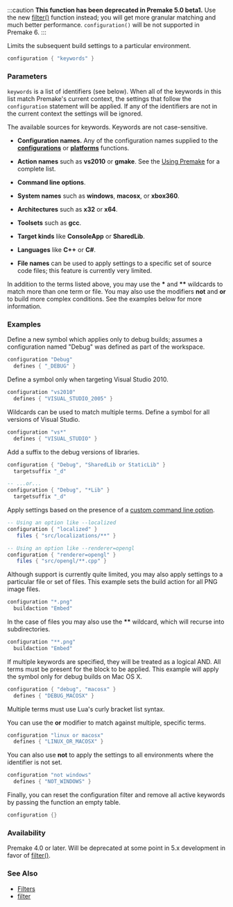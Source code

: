 :::caution
**This function has been deprecated in Premake 5.0 beta1.** Use the new [filter()](filter.md) function instead; you will get more granular matching and much better performance. `configuration()` will be not supported in Premake 6.
:::

Limits the subsequent build settings to a particular environment.

```lua
configuration { "keywords" }
```

### Parameters ###

`keywords` is a list of identifiers (see below). When all of the keywords in this list match Premake's current context, the settings that follow the `configuration` statement will be applied. If any of the identifiers are not in the current context the settings will be ignored.

The available sources for keywords. Keywords are not case-sensitive.

* **Configuration names.** Any of the configuration names supplied to the **[configurations](configurations.md)** or **[platforms](platforms.md)** functions.

* **Action names** such as **vs2010** or **gmake**. See the [Using Premake](Using-Premake.md) for a complete list.

* **Command line options**.

* **System names** such as **windows**, **macosx**, or **xbox360**.

* **Architectures** such as **x32** or **x64**.

* **Toolsets** such as **gcc**.

* **Target kinds** like **ConsoleApp** or **SharedLib**.

* **Languages** like **C++** or **C#**.

* **File names** can be used to apply settings to a specific set of source code files; this feature is currently very limited.

In addition to the terms listed above, you may use the **\*** and **\*\*** wildcards to match more than one term or file. You may also use the modifiers **not** and **or** to build more complex conditions. See the examples below for more information.

### Examples ###

Define a new symbol which applies only to debug builds; assumes a configuration named "Debug" was defined as part of the workspace.

```lua
configuration "Debug"
  defines { "_DEBUG" }
```

Define a symbol only when targeting Visual Studio 2010.

```lua
configuration "vs2010"
  defines { "VISUAL_STUDIO_2005" }
```

Wildcards can be used to match multiple terms. Define a symbol for all versions of Visual Studio.

```lua
configuration "vs*"
  defines { "VISUAL_STUDIO" }
```

Add a suffix to the debug versions of libraries.

```lua
configuration { "Debug", "SharedLib or StaticLib" }
  targetsuffix "_d"

-- ...or...
configuration { "Debug", "*Lib" }
  targetsuffix "_d"
```

Apply settings based on the presence of a [custom command line option](Command-Line-Arguments.md).

```lua
-- Using an option like --localized
configuration { "localized" }
   files { "src/localizations/**" }

-- Using an option like --renderer=opengl
configuration { "renderer=opengl" }
   files { "src/opengl/**.cpp" }
```

Although support is currently quite limited, you may also apply settings to a particular file or set of files. This example sets the build action for all PNG image files.

```lua
configuration "*.png"
  buildaction "Embed"
```

In the case of files you may also use the **\*\*** wildcard, which will recurse into subdirectories.

```lua
configuration "**.png"
  buildaction "Embed"
```

If multiple keywords are specified, they will be treated as a logical AND. All terms must be present for the block to be applied. This example will apply the symbol only for debug builds on Mac OS X.

```lua
configuration { "debug", "macosx" }
  defines { "DEBUG_MACOSX" }
```

Multiple terms must use Lua's curly bracket list syntax.

You can use the **or** modifier to match against multiple, specific terms.

```lua
configuration "linux or macosx"
  defines { "LINUX_OR_MACOSX" }
```

You can also use **not** to apply the settings to all environments where the identifier is not set.

```lua
configuration "not windows"
  defines { "NOT_WINDOWS" }
```

Finally, you can reset the configuration filter and remove all active keywords by passing the function an empty table.

```lua
configuration {}
```

### Availability ###

Premake 4.0 or later. Will be deprecated at some point in 5.x development in favor of [filter()](filter.md).

### See Also ###

* [Filters](Filters.md)
* [filter](filter.md)
